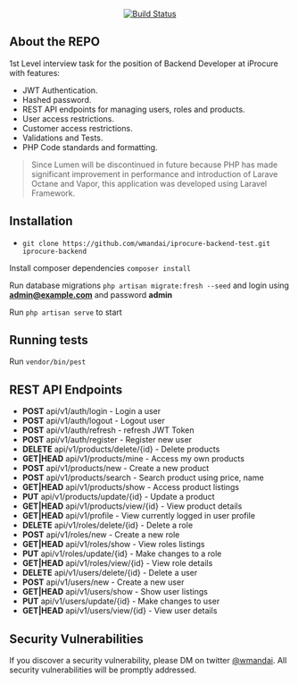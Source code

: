<p align="center">
<a href="https://travis-ci.org/laravel/framework"><img src="https://travis-ci.org/laravel/framework.svg" alt="Build Status"></a>

## About the REPO

1st Level interview task for the position of Backend Developer at iProcure with features:

- JWT Authentication.
- Hashed password.
- REST API endpoints for managing users, roles and products.
- User access restrictions.
- Customer access restrictions.
- Validations and Tests.
- PHP Code standards and formatting.

> Since Lumen will be discontinued in future because PHP has made significant improvement in performance and introduction of Larave Octane and Vapor, this application was developed using Laravel Framework.

## Installation

- ```git clone https://github.com/wmandai/iprocure-backend-test.git iprocure-backend```  

Install composer dependencies ```composer install```

Run database migrations ```php artisan migrate:fresh --seed``` and login using **admin@example.com** and password **admin**

Run ```php artisan serve``` to start

## Running tests
Run ```vendor/bin/pest```

## REST API Endpoints
- **POST** api/v1/auth/login - Login a user
- **POST**  api/v1/auth/logout - Logout user
- **POST**      api/v1/auth/refresh - refresh JWT Token
- **POST**      api/v1/auth/register - Register new user
- **DELETE**    api/v1/products/delete/{id} - Delete products
- **GET|HEAD**  api/v1/products/mine - Access my own products
- **POST**      api/v1/products/new - Create a new product
- **POST**      api/v1/products/search - Search product using price, name
- **GET|HEAD**  api/v1/products/show - Access product listings
- **PUT**       api/v1/products/update/{id} - Update a product
- **GET|HEAD**  api/v1/products/view/{id} - View product details
- **GET|HEAD**  api/v1/profile - View currently logged in user profile
- **DELETE**    api/v1/roles/delete/{id}  - Delete a role
- **POST**      api/v1/roles/new - Create a new role
- **GET|HEAD**  api/v1/roles/show - View roles listings
- **PUT**       api/v1/roles/update/{id} - Make changes to a role
- **GET|HEAD**  api/v1/roles/view/{id}  - View role details
- **DELETE**    api/v1/users/delete/{id} - Delete a user
- **POST**      api/v1/users/new - Create a new user
- **GET|HEAD**  api/v1/users/show - Show user listings
- **PUT**       api/v1/users/update/{id} - Make changes to user
- **GET|HEAD**  api/v1/users/view/{id}  - View user details

## Security Vulnerabilities

If you discover a security vulnerability, please DM on twitter [@wmandai](https://twitter.com/wmandai). All security vulnerabilities will be promptly addressed.
